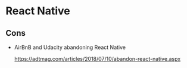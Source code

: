 # React Native


## Cons

*   AirBnB and Udacity abandoning React Native

    https://adtmag.com/articles/2018/07/10/abandon-react-native.aspx



